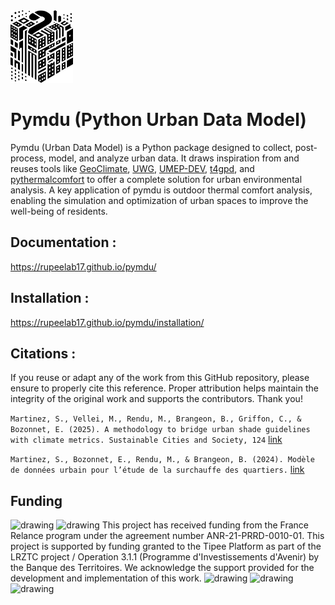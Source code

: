 <img src="figures/logo-pymdu.png" alt="drawing" width="100"/>

# Pymdu (Python Urban Data Model)

Pymdu (Urban Data Model) is a Python package designed to collect, post-process, model, and analyze urban data. It draws
inspiration from and reuses tools like [GeoClimate][4], [UWG][3], [UMEP-DEV][2], [t4gpd][1], and [pythermalcomfort][5]
to offer a complete
solution for urban environmental analysis. A key application of pymdu is outdoor thermal comfort analysis, enabling the
simulation and optimization of urban spaces to improve the well-being of residents.


## Documentation :

https://rupeelab17.github.io/pymdu/

## Installation :

https://rupeelab17.github.io/pymdu/installation/

## Citations :

If you reuse or adapt any of the work from this GitHub repository, please ensure to properly cite this reference. Proper
attribution helps maintain the integrity of the original work and supports the contributors.
Thank you!

```Martinez, S., Vellei, M., Rendu, M., Brangeon, B., Griffon, C., & Bozonnet, E. (2025). A methodology to bridge urban shade guidelines with climate metrics. Sustainable Cities and Society, 124``` [link][6]

```Martinez, S., Bozonnet, E., Rendu, M., & Brangeon, B. (2024). Modèle de données urbain pour l’étude de la surchauffe des quartiers.``` [link][7] 


[1]: https://github.com/thomas-leduc/t4gpd

[2]: https://github.com/UMEP-dev/UMEP

[3]: https://urbanmicroclimate.scripts.mit.edu/umc.php

[4]: https://github.com/orbisgis/geoclimate

[5]: https://github.com/CenterForTheBuiltEnvironment/pythermalcomfort

[6]: https://www.sciencedirect.com/science/article/pii/S2210670725001994?via%3Dihub

[7]: https://hal.science/EC-NANTES/hal-04599209v1

## Funding
<img src="figures/Logo_France_Relance_vert.png" alt="drawing" width="80"/>
<img src="figures/logo-zerocarbone.svg" alt="drawing" width="80"/>
This project has received funding from the France Relance program under the agreement number ANR-21-PRRD-0010-01. This project is supported by funding granted to the Tipee Platform as part of the LRZTC project / Operation 3.1.1 (Programme d'Investissements d'Avenir) by the Banque des Territoires. 
We acknowledge the support provided for the development and implementation of this work.

<img src="figures/logo-lasie.svg" alt="drawing" width="80"/>
<img src="figures/logo-tipee.svg" alt="drawing" width="80"/>
<img src="figures/logo-rupeelab.jpg" alt="drawing" width="80"/>
